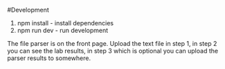 #Development

1. npm install - install dependencies
2. npm run dev - run development

The file parser is on the front page. Upload the text file in step 1, in step 2 you can see the lab results, in step 3 which is optional you can upload the parser results to somewhere.
